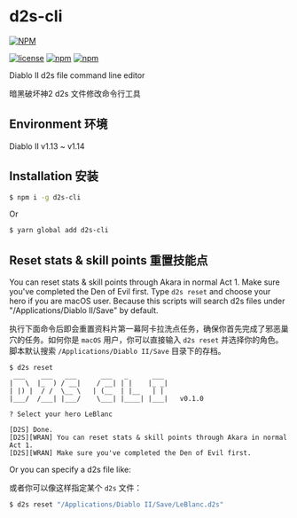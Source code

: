 # d2s-cli

[![NPM](https://nodei.co/npm/d2s-cli.png?downloads=true&downloadRank=true)](https://www.npmjs.com/package/d2s-cli)

[![license](https://img.shields.io/github/license/mashape/apistatus.svg)](https://github.com/vincent0700/d2s-cli/blob/master/LICENSE)
[![npm](https://img.shields.io/npm/v/d2s-cli.svg)](https://www.npmjs.com/package/d2s-cli)
[![npm](https://img.shields.io/npm/dm/d2s-cli.svg)](https://www.npmjs.com/package/d2s-cli)

Diablo II d2s file command line editor

暗黑破坏神2 d2s 文件修改命令行工具

## Environment 环境

Diablo II v1.13 ~ v1.14

## Installation 安装

```bash
$ npm i -g d2s-cli
```

Or

```bash
$ yarn global add d2s-cli
```

## Reset stats & skill points 重置技能点

You can reset stats & skill points through Akara in normal Act 1. Make sure you've completed the Den of Evil first. Type `d2s reset` and choose your hero if you are macOS user. Because this scripts will search d2s files under "/Applications/Diablo II/Save" by default.

执行下面命令后即会重置资料片第一幕阿卡拉洗点任务，确保你首先完成了邪恶巢穴的任务。如何你是 `macOS` 用户，你可以直接输入 `d2s reset` 并选择你的角色。脚本默认搜索 `/Applications/Diablo II/Save` 目录下的存档。


```text
$ d2s reset
 ___    ___   ___      ___   _      ___ 
|   \  |_  ) / __|    / __| | |    |_ _|
| |) |  / /  \__ \   | (__  | |__   | | 
|___/  /___| |___/    \___| |____| |___|   v0.1.0
                                          
? Select your hero LeBlanc

[D2S] Done.
[D2S][WRAN] You can reset stats & skill points through Akara in normal Act 1.
[D2S][WRAN] Make sure you've completed the Den of Evil first.
```

Or you can specify a d2s file like: 

或者你可以像这样指定某个 `d2s` 文件：

```bash
$ d2s reset "/Applications/Diablo II/Save/LeBlanc.d2s"
```